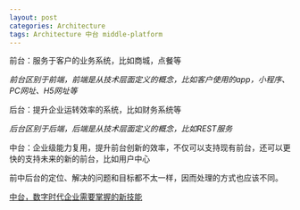 ```yaml
---
layout: post
categories: Architecture
tags: Architecture 中台 middle-platform
---
```




前台：服务于客户的业务系统，比如商城，点餐等

*前台区别于前端，前端是从技术层面定义的概念，比如客户使用的app，小程序、PC网址、H5网址等*

后台：提升企业运转效率的系统，比如财务系统等

*后台区别于后端，后端是从技术层面定义的概念，比如REST服务*

中台：企业级能力复用，提升前台创新的效率，不仅可以支持现有前台，还可以更快的支持未来的新的前台，比如用户中心



前中后台的定位、解决的问题和目标都不太一样，因而处理的方式也应该不同。



[中台，数字时代企业需要掌握的新技能](https://www.jianshu.com/p/7aa1d4d995ae)